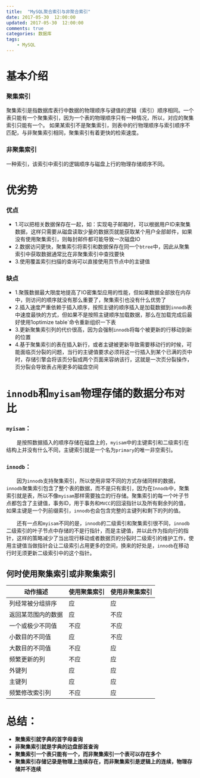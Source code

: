 ```yaml
---
title:  "MySQL聚合索引与非聚合索引"
date: 2017-05-30  12:00:00
updated: 2017-05-30  12:00:00
comments: true
categories: 数据库
tags:
    - MySQL
---
```

# 基本介绍

### 聚集索引
聚集索引是指数据库表行中数据的物理顺序与键值的逻辑（索引）顺序相同。一个表只能有一个聚集索引，因为一个表的物理顺序只有一种情况，所以，对应的聚集索引只能有一个。
如果某索引不是聚集索引，则表中的行物理顺序与索引顺序不匹配，与非聚集索引相同，聚集索引有着更快的检索速度。
### 非聚集索引
一种索引，该索引中索引的逻辑顺序与磁盘上行的物理存储顺序不同。

 <!-- more -->

# 优劣势

### 优点
* 1.可以把相关数据保存在一起，如：实现电子邮箱时，可以根据用户ID来聚集数据，这样只需要从磁盘读取少量的数据页就能获取某个用户全部邮件，如果没有使用聚集索引，则每封邮件都可能导致一次磁盘IO
* 2.数据访问更快，聚集索引将索引和数据保存在同一个`btree`中，因此从聚集索引中获取数据通常比在非聚集索引中查找要快
* 3.使用覆盖索引扫描的查询可以直接使用页节点中的主键值

### 缺点
* 1.聚簇数据最大限度地提高了IO密集型应用的性能，但如果数据全部放在内存中，则访问的顺序就没有那么重要了，聚集索引也没有什么优势了
* 2.插入速度严重依赖于插入顺序，按照主键的顺序插入是加载数据到`innodb`表中速度最快的方式，但如果不是按照主键顺序加载数据，那么在加载完成后最好使用1optimize table`命令重新组织一下表
* 3.更新聚集索引列的代价很高，因为会强制`innodb`将每个被更新的行移动到新的位置
* 4.基于聚集索引的表在插入新行，或者主键被更新导致需要移动行的时候，可能面临页分裂的问题，当行的主键值要求必须将这一行插入到某个已满的页中时，存储引擎会将该页分裂成两个页面来容纳该行，这就是一次页分裂操作，页分裂会导致表占用更多的磁盘空间

# `innodb`和`myisam`物理存储的数据分布对比

### `myisam`：

　　是按照数据插入的顺序存储在磁盘上的，`myisam`中的主键索引和二级索引在结构上并没有什么不同，主键索引就是一个名为`primary`的唯一非空索引。

### `innodb`：

　　因为`innodb`支持聚集索引，所以使用非常不同的方式存储同样的数据，`innodb`聚集索引包含了整个表的数据，而不是只有索引，因为在`Innodb`中，聚集索引就是表，所以不像`myisam`那样需要独立的行存储。聚集索引的每一个叶子节点都包含了主键值，事务ID，用于事务和`MVCC`的回滚指针以及所有剩余列的值，如果主键是一个列前缀索引，`innodb`也会包含完整的主键列和剩下的列的值。

　　还有一点和`myisam`不同的是，`innodb`的二级索引和聚集索引很不同，`innodb`二级索引的叶子节点中存储的不是行指针，而是主键值，并以此作为指向行的指针，这样的策略减少了当出现行移动或者数据页的分裂时二级索引的维护工作，使用主键值当做指针会让二级索引占用更多的空间，换来的好处是，`innodb`在移动行时无须更新二级索引中的这个指针。

## 何时使用聚集索引或非聚集索引

|动作描述|使用聚集索引|使用非聚集索引|
|-|-|-|
|列经常被分组排序|应|应|
|返回某范围内的数据|应|不应|
|一个或极少不同值|不应|不应|
|小数目的不同值|应|不应|
|大数目的不同值|不应|应|
|频繁更新的列|不应|应|
|外键列|应|应|
|主键列|应|应|
|频繁修改索引列|不应|应|

# 总结：
* **聚集索引就字典的首字母查询**
* **非聚集索引就是字典的边盘部首查询**
* **聚集索引一个表只能有一个，而非聚集索引一个表可以存在多个**
* **聚集索引存储记录是物理上连续存在，而非聚集索引是逻辑上的连续，物理存储并不连续**



